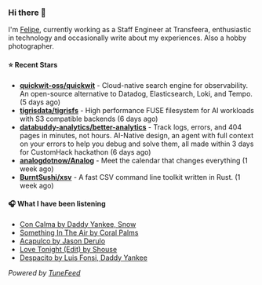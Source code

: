 ### Hi there 👋

I'm [Felipe](https://felipevm.com), currently working as a Staff Engineer at Transfeera, enthusiastic in technology and occasionally write about my experiences. Also a hobby photographer.

#### ⭐ Recent Stars
- **[quickwit-oss/quickwit](https://github.com/quickwit-oss/quickwit)** - Cloud-native search engine for observability. An open-source alternative to Datadog, Elasticsearch, Loki, and Tempo. (5 days ago)
- **[tigrisdata/tigrisfs](https://github.com/tigrisdata/tigrisfs)** - High performance FUSE filesystem for AI workloads with S3 compatible backends (6 days ago)
- **[databuddy-analytics/better-analytics](https://github.com/databuddy-analytics/better-analytics)** - Track logs, errors, and 404 pages in minutes, not hours. AI-Native design, an agent with full context on your errors to help you debug and solve them, all made within 3 days for CustomHack hackathon (6 days ago)
- **[analogdotnow/Analog](https://github.com/analogdotnow/Analog)** - Meet the calendar that changes everything (1 week ago)
- **[BurntSushi/xsv](https://github.com/BurntSushi/xsv)** - A fast CSV command line toolkit written in Rust. (1 week ago)

#### 🎧 What I have been listening
- [Con Calma by Daddy Yankee, Snow](https://open.spotify.com/track/5w9c2J52mkdntKOmRLeM2m)
- [Something In The Air by Coral Palms](https://open.spotify.com/track/3NF2UkUKKEIS4X8seGP8Wo)
- [Acapulco by Jason Derulo](https://open.spotify.com/track/3eJH2nAjvNXdmPfBkALiPZ)
- [Love Tonight (Edit) by Shouse](https://open.spotify.com/track/6OufwUcCqo81guU2jAlDVP)
- [Despacito by Luis Fonsi, Daddy Yankee](https://open.spotify.com/track/6habFhsOp2NvshLv26DqMb)

_Powered by [TuneFeed](https://tunefeed.app?ref=github.com)_
